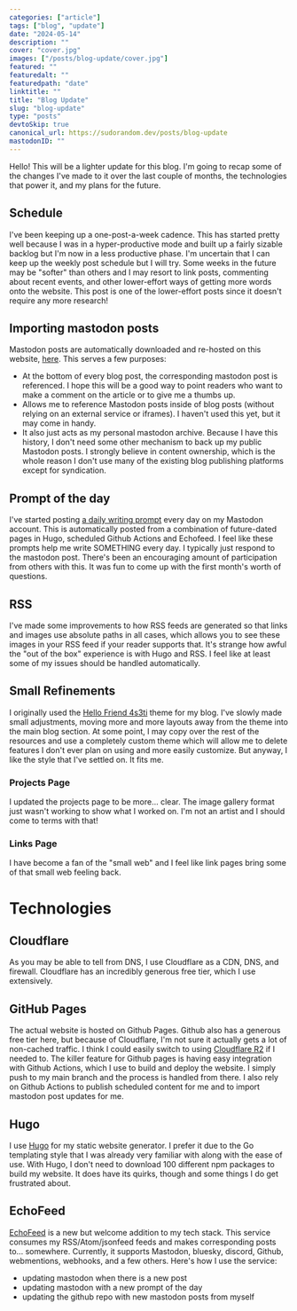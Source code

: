 ```yaml
---
categories: ["article"]
tags: ["blog", "update"]
date: "2024-05-14"
description: ""
cover: "cover.jpg"
images: ["/posts/blog-update/cover.jpg"]
featured: ""
featuredalt: ""
featuredpath: "date"
linktitle: ""
title: "Blog Update"
slug: "blog-update"
type: "posts"
devtoSkip: true
canonical_url: https://sudorandom.dev/posts/blog-update
mastodonID: ""
---
```


Hello! This will be a lighter update for this blog. I'm going to recap some of the changes I've made to it over the last couple of months, the technologies that power it, and my plans for the future.

## Schedule
I've been keeping up a one-post-a-week cadence. This has started pretty well because I was in a hyper-productive mode and built up a fairly sizable backlog but I'm now in a less productive phase. I'm uncertain that I can keep up the weekly post schedule but I will try. Some weeks in the future may be "softer" than others and I may resort to link posts, commenting about recent events, and other lower-effort ways of getting more words onto the website. This post is one of the lower-effort posts since it doesn't require any more research!

## Importing mastodon posts
Mastodon posts are automatically downloaded and re-hosted on this website, [here](https://sudorandom.dev/updates/). This serves a few purposes:

- At the bottom of every blog post, the corresponding mastodon post is referenced. I hope this will be a good way to point readers who want to make a comment on the article or to give me a thumbs up.
- Allows me to reference Mastodon posts inside of blog posts (without relying on an external service or iframes). I haven't used this yet, but it may come in handy.
- It also just acts as my personal mastodon archive. Because I have this history, I don't need some other mechanism to back up my public Mastodon posts. I strongly believe in content ownership, which is the whole reason I don't use many of the existing blog publishing platforms except for syndication.

## Prompt of the day
I've started posting [a daily writing prompt](https://sudorandom.dev/prompts/) every day on my Mastodon account. This is automatically posted from a combination of future-dated pages in Hugo, scheduled Github Actions and Echofeed. I feel like these prompts help me write SOMETHING every day. I typically just respond to the mastodon post. There's been an encouraging amount of participation from others with this. It was fun to come up with the first month's worth of questions.

## RSS
I've made some improvements to how RSS feeds are generated so that links and images use absolute paths in all cases, which allows you to see these images in your RSS feed if your reader supports that. It's strange how awful the "out of the box" experience is with Hugo and RSS. I feel like at least some of my issues should be handled automatically.

## Small Refinements
I originally used the [Hello Friend 4s3ti](https://github.com/coolapso/hugo-theme-hello-4s3ti) theme for my blog. I've slowly made small adjustments, moving more and more layouts away from the theme into the main blog section. At some point, I may copy over the rest of the resources and use a completely custom theme which will allow me to delete features I don't ever plan on using and more easily customize. But anyway, I like the style that I've settled on. It fits me.

### Projects Page
I updated the projects page to be more... clear. The image gallery format just wasn't working to show what I worked on. I'm not an artist and I should come to terms with that!

### Links Page
I have become a fan of the "small web" and I feel like link pages bring some of that small web feeling back.

# Technologies
## Cloudflare
As you may be able to tell from DNS, I use Cloudflare as a CDN, DNS, and firewall. Cloudflare has an incredibly generous free tier, which I use extensively.

## GitHub Pages
The actual website is hosted on Github Pages. Github also has a generous free tier here, but because of Cloudflare, I'm not sure it actually gets a lot of non-cached traffic. I think I could easily switch to using [Cloudflare R2](https://www.cloudflare.com/developer-platform/r2/) if I needed to. The killer feature for Github pages is having easy integration with Github Actions, which I use to build and deploy the website. I simply push to my main branch and the process is handled from there. I also rely on Github Actions to publish scheduled content for me and to import mastodon post updates for me.

## Hugo
I use [Hugo](https://gohugo.io/) for my static website generator. I prefer it due to the Go templating style that I was already very familiar with along with the ease of use. With Hugo, I don't need to download 100 different npm packages to build my website. It does have its quirks, though and some things I do get frustrated about.

## EchoFeed
[EchoFeed](https://echofeed.app/) is a new but welcome addition to my tech stack. This service consumes my RSS/Atom/jsonfeed feeds and makes corresponding posts to... somewhere. Currently, it supports Mastodon, bluesky, discord, Github, webmentions, webhooks, and a few others. Here's how I use the service:

- updating mastodon when there is a new post
- updating mastodon with a new prompt of the day
- updating the github repo with new mastodon posts from myself

